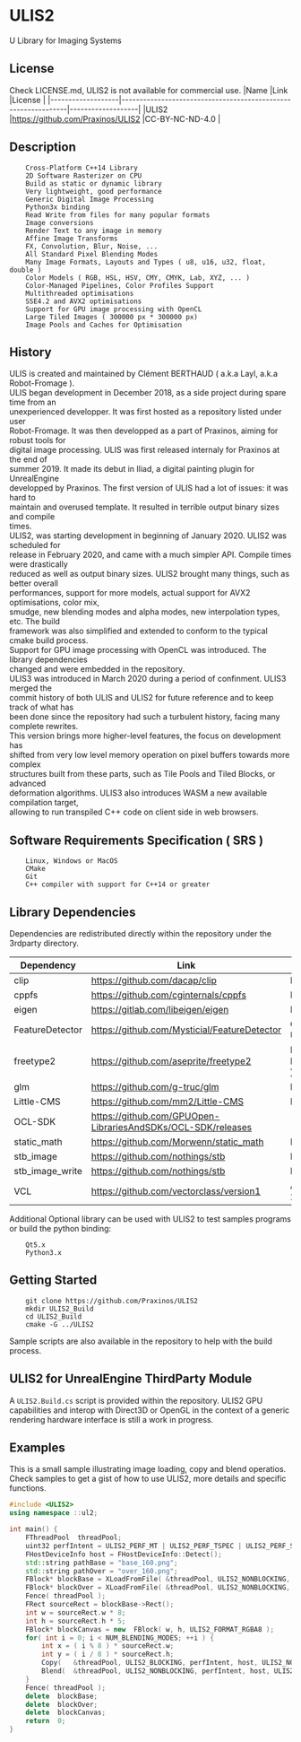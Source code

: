 # ULIS2
U Library for Imaging Systems

## License
Check LICENSE.md, ULIS2 is not available for commercial use.
|Name               |Link                                                           |License            |
|-------------------|---------------------------------------------------------------|-------------------|
|ULIS2              |https://github.com/Praxinos/ULIS2                              |CC-BY-NC-ND-4.0    |

## Description

        Cross-Platform C++14 Library
        2D Software Rasterizer on CPU
        Build as static or dynamic library
        Very lightweight, good performance
        Generic Digital Image Processing
        Python3x binding
        Read Write from files for many popular formats
        Image conversions
        Render Text to any image in memory
        Affine Image Transforms
        FX, Convolution, Blur, Noise, ...
        All Standard Pixel Blending Modes
        Many Image Formats, Layouts and Types ( u8, u16, u32, float, double )
        Color Models ( RGB, HSL, HSV, CMY, CMYK, Lab, XYZ, ... )
        Color-Managed Pipelines, Color Profiles Support
        Multithreaded optimisations
        SSE4.2 and AVX2 optimisations
        Support for GPU image processing with OpenCL
        Large Tiled Images ( 300000 px * 300000 px)
        Image Pools and Caches for Optimisation

## History
ULIS is created and maintained by Clément BERTHAUD ( a.k.a Layl, a.k.a Robot-Fromage ).  
ULIS began development in December 2018, as a side project during spare time from an  
unexperienced developper. It was first hosted as a repository listed under user  
Robot-Fromage. It was then developped as a part of Praxinos, aiming for robust tools for  
digital image processing. ULIS was first released internaly for Praxinos at the end of  
summer 2019. It made its debut in Iliad, a digital painting plugin for UnrealEngine  
developped by Praxinos. The first version of ULIS had a lot of issues: it was hard to  
maintain and overused template. It resulted in terrible output binary sizes and compile  
times.  
ULIS2, was starting development in beginning of January 2020. ULIS2 was scheduled for  
release in February 2020, and came with a much simpler API. Compile times were drastically  
reduced as well as output binary sizes. ULIS2 brought many things, such as better overall  
performances, support for more models, actual support for AVX2 optimisations, color mix,  
smudge, new blending modes and alpha modes, new interpolation types, etc. The build  
framework was also simplified and extended to conform to the typical cmake build process.  
Support for GPU image processing with OpenCL was introduced. The library dependencies  
changed and were embedded in the repository.  
ULIS3 was introduced in March 2020 during a period of confinment. ULIS3 merged the  
commit history of both ULIS and ULIS2 for future reference and to keep track of what has  
been done since the repository had such a turbulent history, facing many complete rewrites.  
This version brings more higher-level features, the focus on development has  
shifted from very low level memory operation on pixel buffers towards more complex  
structures built from these parts, such as Tile Pools and Tiled Blocks, or advanced  
deformation algorithms. ULIS3 also introduces WASM a new available compilation target,  
allowing to run transpiled C++ code on client side in web browsers.  

## Software Requirements Specification ( SRS )

        Linux, Windows or MacOS
        CMake
        Git
        C++ compiler with support for C++14 or greater

## Library Dependencies
Dependencies are redistributed directly within the repository under the 3rdparty directory.

|Dependency         |Link                                                           |License            |
|-------------------|---------------------------------------------------------------|-------------------|
|clip               |https://github.com/dacap/clip                                  |MIT                |
|cppfs              |https://github.com/cginternals/cppfs                           |MIT                |
|eigen              |https://gitlab.com/libeigen/eigen                              |MPL2               |
|FeatureDetector    |https://github.com/Mysticial/FeatureDetector                   |CC0 1.0 Universal  |
|freetype2          |https://github.com/aseprite/freetype2                          |FTL ( BSD-like )   |
|glm                |https://github.com/g-truc/glm                                  |MIT                |
|Little-CMS         |https://github.com/mm2/Little-CMS                              |MIT                |
|OCL-SDK            |https://github.com/GPUOpen-LibrariesAndSDKs/OCL-SDK/releases   |-                  |
|static_math        |https://github.com/Morwenn/static_math                         |MIT                |
|stb_image          |https://github.com/nothings/stb                                |MIT                |
|stb_image_write    |https://github.com/nothings/stb                                |MIT                |
|VCL                |https://github.com/vectorclass/version1                        |Apache 2.0         |

Additional Optional library can be used with ULIS2 to test samples programs or build the python binding:

        Qt5.x
        Python3.x

## Getting Started

        git clone https://github.com/Praxinos/ULIS2
        mkdir ULIS2_Build
        cd ULIS2_Build
        cmake -G ../ULIS2

Sample scripts are also available in the repository to help with the build process.

## ULIS2 for UnrealEngine ThirdParty Module
A `ULIS2.Build.cs` script is provided within the repository.
ULIS2 GPU capabilities and interop with Direct3D or OpenGL in the context of a generic rendering hardware interface is still a work in progress.

## Examples
This is a small sample illustrating image loading, copy and blend operatios. Check samples to get a gist of how to use ULIS2, more details and specific functions.

```cpp
#include <ULIS2>
using namespace ::ul2;

int main() {
    FThreadPool  threadPool;
    uint32 perfIntent = ULIS2_PERF_MT | ULIS2_PERF_TSPEC | ULIS2_PERF_SSE42 | ULIS2_PERF_AVX2;
    FHostDeviceInfo host = FHostDeviceInfo::Detect();
    std::string pathBase = "base_160.png";
    std::string pathOver = "over_160.png";
    FBlock* blockBase = XLoadFromFile( &threadPool, ULIS2_NONBLOCKING, perfIntent, host, ULIS2_NOCB, pathBase, ULIS2_FORMAT_RGBA8 );
    FBlock* blockOver = XLoadFromFile( &threadPool, ULIS2_NONBLOCKING, perfIntent, host, ULIS2_NOCB, pathOver, ULIS2_FORMAT_RGBA8 );
    Fence( threadPool );
    FRect sourceRect = blockBase->Rect();
    int w = sourceRect.w * 8;
    int h = sourceRect.h * 5;
    FBlock* blockCanvas = new  FBlock( w, h, ULIS2_FORMAT_RGBA8 );
    for( int i = 0; i < NUM_BLENDING_MODES; ++i ) {
        int x = ( i % 8 ) * sourceRect.w;
        int y = ( i / 8 ) * sourceRect.h;
        Copy(   &threadPool, ULIS2_BLOCKING, perfIntent, host, ULIS2_NOCB, blockBase, blockCanvas, sourceRect, FVec2I( x, y ) );
        Blend(  &threadPool, ULIS2_NONBLOCKING, perfIntent, host, ULIS2_NOCB, blockOver, blockCanvas, sourceRect, FVec2F( x, y ), ULIS2_NOAA, static_cast< eBlendingMode >( i ), AM_NORMAL, 0.5f );
    }
    Fence( threadPool );
    delete  blockBase;
    delete  blockOver;
    delete  blockCanvas;
    return  0;
}
```

